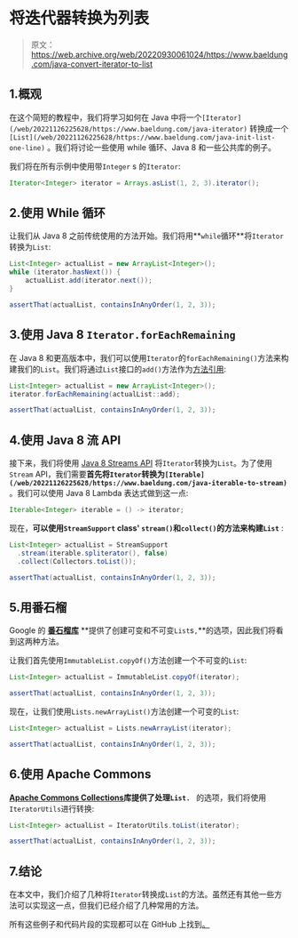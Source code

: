 # 将迭代器转换为列表

> 原文：<https://web.archive.org/web/20220930061024/https://www.baeldung.com/java-convert-iterator-to-list>

## 1.概观

在这个简短的教程中，我们将学习如何在 Java 中将一个`[Iterator](/web/20221126225628/https://www.baeldung.com/java-iterator)` 转换成一个`[List](/web/20221126225628/https://www.baeldung.com/java-init-list-one-line)` 。我们将讨论一些使用 while 循环、Java 8 和一些公共库的例子。

我们将在所有示例中使用带`Integer` s 的`Iterator`:

```java
Iterator<Integer> iterator = Arrays.asList(1, 2, 3).iterator(); 
```

## 2.使用 While 循环

让我们从 Java 8 之前传统使用的方法开始。我们将用**`while`循环**将`Iterator`转换为`List`:

```java
List<Integer> actualList = new ArrayList<Integer>();
while (iterator.hasNext()) {
    actualList.add(iterator.next());
}

assertThat(actualList, containsInAnyOrder(1, 2, 3)); 
```

## 3.使用 Java 8 `Iterator.forEachRemaining`

在 Java 8 和更高版本中，我们可以使用`Iterator`的`forEachRemaining()`方法来构建我们的`List`。我们将通过`List`接口的`add()`方法作为[方法引用](/web/20221126225628/https://www.baeldung.com/java-method-references):

```java
List<Integer> actualList = new ArrayList<Integer>();
iterator.forEachRemaining(actualList::add);

assertThat(actualList, containsInAnyOrder(1, 2, 3)); 
```

## 4.使用 Java 8 流 API

接下来，我们将使用 [Java 8 Streams API](/web/20221126225628/https://www.baeldung.com/java-8-streams) 将`Iterator`转换为`List`。为了使用`Stream` API，我们需要**首先将`Iterator`转换为`[Iterable](/web/20221126225628/https://www.baeldung.com/java-iterable-to-stream)`** 。我们可以使用 Java 8 Lambda 表达式做到这一点:

```java
Iterable<Integer> iterable = () -> iterator; 
```

现在，**可以使用`StreamSupport` class' `stream()`和`collect()`的方法来构建`List`** :

```java
List<Integer> actualList = StreamSupport
  .stream(iterable.spliterator(), false)
  .collect(Collectors.toList());

assertThat(actualList, containsInAnyOrder(1, 2, 3));
```

## 5.用番石榴

Google 的 [**番石榴库**](/web/20221126225628/https://www.baeldung.com/guava-lists) **提供了创建可变和不可变`List`s`,`**的选项，因此我们将看到这两种方法。

让我们首先使用`ImmutableList.copyOf()`方法创建一个不可变的`List`:

```java
List<Integer> actualList = ImmutableList.copyOf(iterator);

assertThat(actualList, containsInAnyOrder(1, 2, 3));
```

现在，让我们使用`Lists.newArrayList()`方法创建一个可变的`List`:

```java
List<Integer> actualList = Lists.newArrayList(iterator);

assertThat(actualList, containsInAnyOrder(1, 2, 3));
```

## 6.使用 Apache Commons

**[Apache Commons Collections](/web/20221126225628/https://www.baeldung.com/apache-commons-collection-utils)库提供了处理`List. `** 的选项，我们将使用`IteratorUtils`进行转换:

```java
List<Integer> actualList = IteratorUtils.toList(iterator);

assertThat(actualList, containsInAnyOrder(1, 2, 3));
```

## 7.结论

在本文中，我们介绍了几种将`Iterator`转换成`List`的方法。虽然还有其他一些方法可以实现这一点，但我们已经介绍了几种常用的方法。

所有这些例子和代码片段的实现都可以在 GitHub 上找到[。](https://web.archive.org/web/20221126225628/https://github.com/eugenp/tutorials/tree/master/core-java-modules/core-java-collections-conversions)